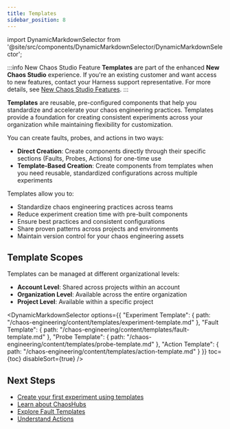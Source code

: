 ```yaml
---
title: Templates
sidebar_position: 8
---
```


import DynamicMarkdownSelector from '@site/src/components/DynamicMarkdownSelector/DynamicMarkdownSelector';

:::info New Chaos Studio Feature
**Templates** are part of the enhanced **New Chaos Studio** experience. If you're an existing customer and want access to new features, contact your Harness support representative. For more details, see [New Chaos Studio Features](/docs/chaos-engineering#new-chaos-studio-features).
:::

**Templates** are reusable, pre-configured components that help you standardize and accelerate your chaos engineering practices. Templates provide a foundation for creating consistent experiments across your organization while maintaining flexibility for customization.

You can create faults, probes, and actions in two ways:
- **Direct Creation**: Create components directly through their specific sections (Faults, Probes, Actions) for one-time use
- **Template-Based Creation**: Create components from templates when you need reusable, standardized configurations across multiple experiments

Templates allow you to:
- Standardize chaos engineering practices across teams
- Reduce experiment creation time with pre-built components
- Ensure best practices and consistent configurations
- Share proven patterns across projects and environments
- Maintain version control for your chaos engineering assets

## Template Scopes

Templates can be managed at different organizational levels:
- **Account Level**: Shared across projects within an account
- **Organization Level**: Available across the entire organization
- **Project Level**: Available within a specific project

<DynamicMarkdownSelector
  options={{
    "Experiment Template": {
      path: "/chaos-engineering/content/templates/experiment-template.md"
    },
    "Fault Template": {
      path: "/chaos-engineering/content/templates/fault-template.md"
    },
    "Probe Template": {
      path: "/chaos-engineering/content/templates/probe-template.md"
    },
    "Action Template": {
      path: "/chaos-engineering/content/templates/action-template.md"
    }
  }}
  toc={toc}
  disableSort={true}
/>

## Next Steps

- [Create your first experiment using templates](/docs/chaos-engineering/guides/chaos-experiments/create-experiments)
- [Learn about ChaosHubs](/docs/chaos-engineering/guides/chaoshub)
- [Explore Fault Templates](/docs/chaos-engineering/faults/custom-faults/custom-fault-templates)
- [Understand Actions](/docs/chaos-engineering/guides/actions/)
